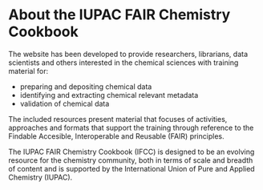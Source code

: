# About the IUPAC FAIR Chemistry Cookbook

The website has been developed to provide researchers, librarians, data scientists 
and others interested in the chemical sciences with training material for:
- preparing and depositing chemical data
- identifying and extracting chemical relevant metadata
- validation of chemical data

The included resources present material that focuses of activities, approaches and formats that
support the training through reference to the Findable Accesible, Interoperable and Reusable (FAIR)
principles.

The IUPAC FAIR Chemistry Cookbook (IFCC) is designed to be an evolving resource for the chemistry
community, both in terms of scale and breadth of content and is supported by the International
Union of Pure and Applied Chemistry (IUPAC).